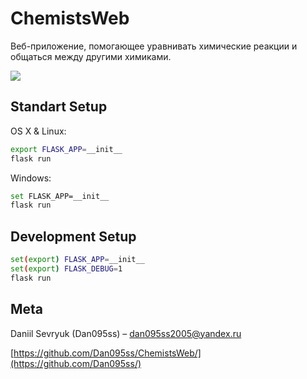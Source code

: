 # ChemistsWeb
Веб-приложение, помогающее уравнивать химические реакции и общаться между другими химиками. 

![](mockup1.png)

## Standart Setup

OS X & Linux:

```sh
export FLASK_APP=__init__
flask run
```

Windows:

```sh
set FLASK_APP=__init__
flask run
```

## Development Setup

```sh
set(export) FLASK_APP=__init__
set(export) FLASK_DEBUG=1
flask run
```

## Meta

Daniil Sevryuk (Dan095ss) – dan095ss2005@yandex.ru

[https://github.com/Dan095ss/ChemistsWeb/](https://github.com/Dan095ss/)
